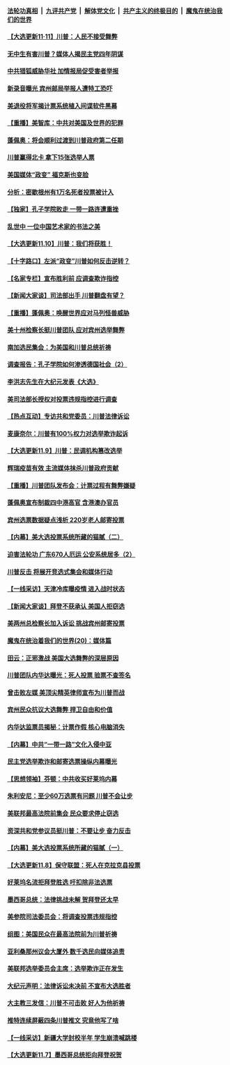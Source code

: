 

####  [法轮功真相](../../../../basic/blob/master/README.md?t=11112202) &nbsp;|&nbsp; [九评共产党](../../../../9ping.md/blob/master/README.md?t=11112202) &nbsp;|&nbsp; [解体党文化](../../../../jtdwh.md/blob/master/README.md?t=11112202)  &nbsp;|&nbsp; [共产主义的终极目的](../../../../gczydzjmd.md/blob/master/README.md?t=11112202) &nbsp;|&nbsp; [魔鬼在统治我们的世界](../../../../mgztzwmdsj.md/blob/master/README.md?t=11112202) 

#### [【大选更新11·11】川普：人民不接受舞弊](../pages/nf4514/n12541288.md?t=11112202) 

#### [无中生有害川普？媒体人揭民主党四年阴谋](../pages/nf4514/n12540043.md?t=11112202) 

#### [中共猎狐威胁华社 加情报局促受害者举报](../pages/nf4514/n12539991.md?t=11112202) 

#### [新录音曝光 宾州邮局举报人遭特工恐吓](../pages/nf4514/n12540473.md?t=11112202) 

#### [美退役将军揭计票系统植入间谍软件黑幕](../pages/nf4514/n12540180.md?t=11112202) 

#### [【重播】美智库：中共对美国及世界的犯罪](../pages/nf4514/n12485569.md?t=11112202) 

#### [蓬佩奥：将会顺利过渡到川普政府第二任期](../pages/nf4514/n12539804.md?t=11112202) 

#### [川普赢得北卡 拿下15张选举人票](../pages/nf4514/n12539892.md?t=11112202) 

#### [美国媒体“政变” 福克斯也变脸](../pages/nf4514/n12539679.md?t=11112202) 

#### [分析：密歇根州有1万名死者投票被计入](../pages/nf4514/n12539600.md?t=11112202) 

#### [【独家】孔子学院败走 一带一路连遭重挫](../pages/nf4514/n12528154.md?t=11112202) 

#### [乱世中 一位中国艺术家的书法之美](../pages/nf4514/n12536428.md?t=11112202) 

#### [【大选更新11.10】川普：我们将获胜！](../pages/nf4514/n12538429.md?t=11112202) 

#### [【十字路口】左派“政变”川普如何反击逆转？](../pages/nf4514/n12538932.md?t=11112202) 

#### [【名家专栏】宣布胜利前 应调查欺诈指控](../pages/nf4514/n12539069.md?t=11112202) 

#### [【新闻大家谈】司法部出手 川普翻盘有望？](../pages/nf4514/n12539189.md?t=11112202) 

#### [【重播】蓬佩奥：唤醒世界应对马列怪兽威胁](../pages/nf4514/n12538048.md?t=11112202) 

#### [美十州检察长挺川普团队 应对宾州选举舞弊](../pages/nf4514/n12538373.md?t=11112202) 

#### [南加选民集会：为美国和川普总统祈祷](../pages/nf4514/n12537762.md?t=11112202) 

#### [调查报告：孔子学院如何渗透德国社会（2）](../pages/nf4514/n12532179.md?t=11112202) 

#### [李洪志先生在大纪元发表《大选》](../pages/nf4514/n12534746.md?t=11112202) 

#### [美司法部长授权对投票违规指控进行调查](../pages/nf4514/n12537644.md?t=11112202) 

#### [【热点互动】专访共和党委员：川普法律诉讼](../pages/nf4514/n12537140.md?t=11112202) 

#### [麦康奈尔：川普有100%权力对选举欺诈起诉](../pages/nf4514/n12537352.md?t=11112202) 

#### [【大选更新11.9】川普：民调机构篡改选举](../pages/nf4514/n12535884.md?t=11112202) 

#### [辉瑞疫苗有效 主流媒体抹杀川普政府贡献](../pages/nf4514/n12537240.md?t=11112202) 

#### [【重播】川普团队发布会：计票过程有舞弊嫌疑](../pages/nf4514/n12537230.md?t=11112202) 

#### [蓬佩奥宣布制裁四中港高官 含港澳办官员](../pages/nf4514/n12537153.md?t=11112202) 

#### [宾州选票数据疑点浅析 220岁老人邮寄投票](../pages/nf4514/n12536863.md?t=11112202) 

#### [【内幕】美大选投票系统所藏的猫腻（二）](../pages/nf4514/n12536712.md?t=11112202) 

#### [迫害法轮功 广东670人厄运 公安系统居多（2）](../pages/nf4514/n12527607.md?t=11112202) 

#### [川普反击 将展开竞选式集会和媒体行动](../pages/nf4514/n12536691.md?t=11112202) 

#### [【一线采访】天津冷库曝疫情 进入战时状态](../pages/nf4514/n12535311.md?t=11112202) 

#### [【新闻大家谈】拜登不获承认 美国人拒窃选](../pages/nf4514/n12536484.md?t=11112202) 

#### [美两州总检察长加入诉讼 挑战宾州邮寄投票](../pages/nf4514/n12536365.md?t=11112202) 

#### [魔鬼在统治着我们的世界(20)：媒体篇](../pages/nf4514/n10586579.md?t=11112202) 

#### [田云：正邪激战 美国大选舞弊的深层原因](../pages/nf4514/n12533429.md?t=11112202) 

#### [川普团队内华达曝光：死人投票 验票不查签名](../pages/nf4514/n12536032.md?t=11112202) 

#### [曾击败左媒 美顶尖精英律师宣布为川普而战](../pages/nf4514/n12535137.md?t=11112202) 

#### [宾州民众抗议大选舞弊 捍卫自由和价值](../pages/nf4514/n12535305.md?t=11112202) 

#### [内华达监票员揭秘：计票作假 核心电脑消失](../pages/nf4514/n12535004.md?t=11112202) 

#### [【内幕】中共“一带一路”文化入侵中亚](../pages/nf4514/n12523261.md?t=11112202) 

#### [民主党选举欺诈和邮寄选票操纵内幕曝光](../pages/nf4514/n12535095.md?t=11112202) 

#### [【思想领袖】芬顿：中共收买好莱坞内幕](../pages/nf4514/n12458683.md?t=11112202) 

#### [朱利安尼：至少60万选票有问题 川普不会让步](../pages/nf4514/n12534666.md?t=11112202) 

#### [美联邦最高法院前集会 民众要求停止窃选](../pages/nf4514/n12534408.md?t=11112202) 

#### [资深共和党参议员挺川普：不要让步 奋力反击](../pages/nf4514/n12534537.md?t=11112202) 

#### [【内幕】美大选投票系统所藏的猫腻（一）](../pages/nf4514/n12533491.md?t=11112202) 

#### [【大选更新11.8】保守联盟：死人在克拉克县投票](../pages/nf4514/n12533787.md?t=11112202) 

#### [好莱坞名流拒拜登胜选 吁扣除非法选票](../pages/nf4514/n12534180.md?t=11112202) 

#### [墨西哥总统：法律挑战未解 贺拜登还太早](../pages/nf4514/n12534301.md?t=11112202) 

#### [美参院司法委员会：将调查投票违规指控](../pages/nf4514/n12534201.md?t=11112202) 

#### [组图：美国民众在最高法院前为川普祈祷](../pages/nf4514/n12533625.md?t=11112202) 

#### [亚利桑那州议会大厦外 数千选民向媒体追责](../pages/nf4514/n12533600.md?t=11112202) 

#### [美联邦选举委员会主席：选举欺诈正在发生](../pages/nf4514/n12533398.md?t=11112202) 

#### [大纪元声明：法律诉讼未决前 不宣布大选胜者](../pages/nf4514/n12533345.md?t=11112202) 

#### [大主教三发信：川普不可击败 好人为他祈祷](../pages/nf4514/n12533236.md?t=11112202) 

#### [推特连续屏蔽四条川普推文 究竟他写了啥](../pages/nf4514/n12533063.md?t=11112202) 

#### [【一线采访】新疆大学封校半年 学生崩溃喊跳楼](../pages/nf4514/n12532907.md?t=11112202) 

#### [【大选更新11.7】墨西哥总统拒向拜登祝贺](../pages/nf4514/n12532246.md?t=11112202) 

